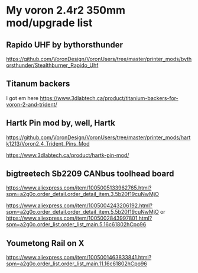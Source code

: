 
# My voron 2.4r2 350mm mod/upgrade list

## Rapido UHF by bythorsthunder

https://github.com/VoronDesign/VoronUsers/tree/master/printer_mods/bythorsthunder/Stealthburner_Rapido_Uhf


## Titanum backers

I got em here https://www.3dlabtech.ca/product/titanium-backers-for-voron-2-and-trident/


## Hartk Pin mod by, well, Hartk

https://github.com/VoronDesign/VoronUsers/tree/master/printer_mods/hartk1213/Voron2.4_Trident_Pins_Mod

https://www.3dlabtech.ca/product/hartk-pin-mod/


## bigtreetech Sb2209 CANbus toolhead board

https://www.aliexpress.com/item/1005005133962765.html?spm=a2g0o.order_detail.order_detail_item.3.5b20f19cuNwMjO

https://www.aliexpress.com/item/1005004243206192.html?spm=a2g0o.order_detail.order_detail_item.5.5b20f19cuNwMjO
or
https://www.aliexpress.com/item/1005002843997801.html?spm=a2g0o.order_list.order_list_main.5.16c61802hCpo96


## Youmetong Rail on X

https://www.aliexpress.com/item/1005001463833841.html?spm=a2g0o.order_list.order_list_main.11.16c61802hCpo96
